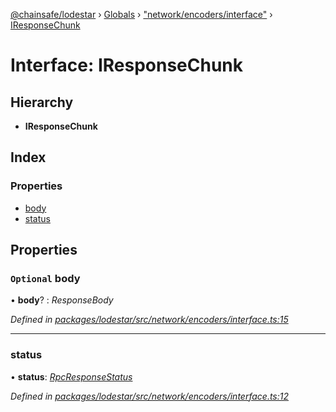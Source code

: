 [@chainsafe/lodestar](../README.md) › [Globals](../globals.md) › ["network/encoders/interface"](../modules/_network_encoders_interface_.md) › [IResponseChunk](_network_encoders_interface_.iresponsechunk.md)

# Interface: IResponseChunk

## Hierarchy

* **IResponseChunk**

## Index

### Properties

* [body](_network_encoders_interface_.iresponsechunk.md#optional-body)
* [status](_network_encoders_interface_.iresponsechunk.md#status)

## Properties

### `Optional` body

• **body**? : *ResponseBody*

*Defined in [packages/lodestar/src/network/encoders/interface.ts:15](https://github.com/ChainSafe/lodestar/blob/cce68e126/packages/lodestar/src/network/encoders/interface.ts#L15)*

___

###  status

• **status**: *[RpcResponseStatus](../enums/_constants_network_.rpcresponsestatus.md)*

*Defined in [packages/lodestar/src/network/encoders/interface.ts:12](https://github.com/ChainSafe/lodestar/blob/cce68e126/packages/lodestar/src/network/encoders/interface.ts#L12)*
